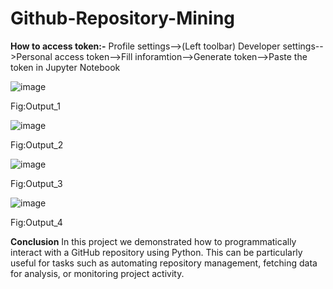# Github-Repository-Mining

**How to access token:-**
Profile settings-->(Left toolbar) Developer settings-->Personal access token-->Fill inforamtion-->Generate token-->Paste the token in Jupyter Notebook

![image](https://github.com/Rkaayush04/Github-Repository-Mining/assets/152067559/e1b34f10-e5d5-4f05-89b1-0df714363a7b)

Fig:Output_1

![image](https://github.com/Rkaayush04/Github-Repository-Mining/assets/152067559/440abfd1-9ed1-44b2-a12d-13731d0855b2)

Fig:Output_2

![image](https://github.com/Rkaayush04/Github-Repository-Mining/assets/152067559/49a9cd31-ec6d-4631-8b3d-7fdf3d97ab37)

Fig:Output_3

![image](https://github.com/Rkaayush04/Github-Repository-Mining/assets/152067559/bf57ea15-7bdd-4868-a341-aa3b5bab62bf)

Fig:Output_4

**Conclusion**
In this project we demonstrated how to programmatically interact with a GitHub repository using Python. This can be particularly useful for tasks such as automating repository management, fetching data for analysis, or monitoring project activity.
